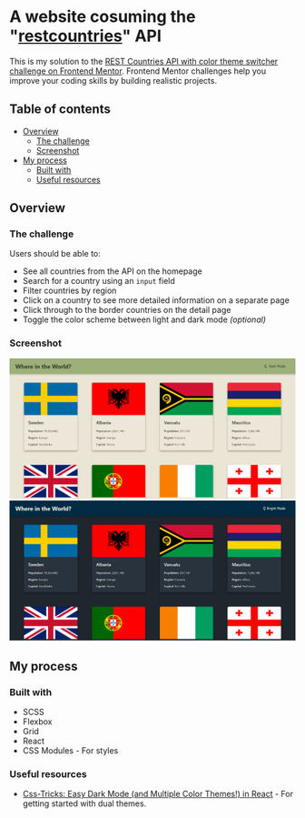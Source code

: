 # A website cosuming the "[restcountries](https://restcountries.com)" API 

This is my solution to the [REST Countries API with color theme switcher challenge on Frontend Mentor](https://www.frontendmentor.io/challenges/rest-countries-api-with-color-theme-switcher-5cacc469fec04111f7b848ca). Frontend Mentor challenges help you improve your coding skills by building realistic projects. 

## Table of contents

- [Overview](#overview)
  - [The challenge](#the-challenge)
  - [Screenshot](#screenshot)
- [My process](#my-process)
  - [Built with](#built-with)
  - [Useful resources](#useful-resources)
## Overview

### The challenge

Users should be able to:

- See all countries from the API on the homepage
- Search for a country using an `input` field
- Filter countries by region
- Click on a country to see more detailed information on a separate page
- Click through to the border countries on the detail page
- Toggle the color scheme between light and dark mode *(optional)*

### Screenshot

![](https://github.com/adamni21/Rest-countries-Api-client/blob/main/screenshots/Screenshot.png) ![](https://github.com/adamni21/Rest-countries-Api-client/blob/main/screenshots/Screenshot%20dark.png) 

## My process

### Built with

- SCSS
- Flexbox
- Grid
- React
- CSS Modules - For styles

### Useful resources

- [Css-Tricks: Easy Dark Mode (and Multiple Color Themes!) in React](https://css-tricks.com/easy-dark-mode-and-multiple-color-themes-in-react/) - For getting started with dual themes.


